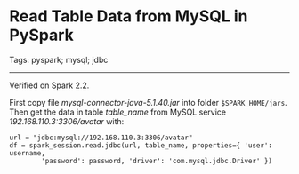 # Read Table Data from MySQL in PySpark
Tags: pyspark; mysql; jdbc

------

Verified on Spark 2.2.

First copy file *mysql-connector-java-5.1.40.jar* into folder
`$SPARK_HOME/jars`. Then get the data in table *table_name* from
MySQL service *192.168.110.3:3306/avatar* with:
```
url = "jdbc:mysql://192.168.110.3:3306/avatar"
df = spark_session.read.jdbc(url, table_name, properties={ 'user': username,
        'password': password, 'driver': 'com.mysql.jdbc.Driver' })
```

